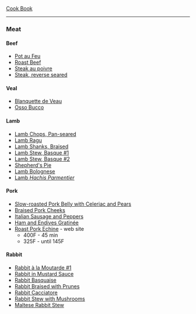 [Cook Book](https://github.com/vmsmith/CookBook/blob/master/README.md)  

----  

### Meat  

#### Beef  
* [Pot au Feu](https://github.com/vmsmith/CookBook/blob/master/stews_pot_au_feu.md)  
* [Roast Beef](https://github.com/vmsmith/CookBook/blob/master/meat_roast_beef.md)  
* [Steak au poivre](https://github.com/vmsmith/CookBook/blob/master/meat_steak_au_poivre.md)  
* [Steak, reverse seared](https://github.com/vmsmith/CookBook/blob/master/meat_steak_reverse_seared.md)

#### Veal   
* [Blanquette de Veau]()  
* [Osso Bucco](https://github.com/vmsmith/CookBook/blob/master/meat_osso_bucco.md)      

#### Lamb  
* [Lamb Chops, Pan-seared](https://github.com/vmsmith/CookBook/blob/master/lamb_chops_pan-seared.md)  
* [Lamb Ragu](https://github.com/vmsmith/CookBook/blob/master/lamb_ragu.md)   
* [Lamb Shanks, Braised](https://github.com/vmsmith/CookBook/blob/master/lamb_shanks_braised_1.md)
* [Lamb Stew, Basque #1](https://github.com/vmsmith/CookBook/blob/master/lamb_stew_basque_1.md)  
* [Lamb Stew, Basque #2](https://github.com/vmsmith/CookBook/blob/master/lamb_stew_basque_2.md) 
* [Shepherd's Pie](https://github.com/vmsmith/CookBook/blob/master/lamb_shepherds_pie.md)  
* [Lamb Bolognese](https://github.com/vmsmith/CookBook/blob/master/lamb_bolognese.md)   
* [Lamb *Hachis Parmentier*](https://github.com/vmsmith/CookBook/blob/master/lamb_hachis_parmentier.md)   

#### Pork  

* [Slow-roasted Pork Belly with Celeriac and Pears](https://github.com/vmsmith/CookBook/blob/master/pork_belly_slow-roasted.md)  
* [Braised Pork Cheeks](https://github.com/vmsmith/CookBook/blob/master/pork_cheeks_braised.md)
* [Italian Sausage and Peppers](https://github.com/vmsmith/CookBook/blob/master/pork_sausage_italian_peppers.md)  
* [Ham and Endives Gratinée](https://github.com/vmsmith/CookBook/blob/master/pork_ham_endives_gratinee.md)    
* [Roast Pork Echine](https://cookinginsens.wordpress.com/2019/12/10/herb-crusted-echine-de-porc-with-romanesco/) - web site   
  * 400F - 45 min  
  * 325F - until 145F    

#### Rabbit  

* [Rabbit à la Moutarde #1](https://github.com/vmsmith/CookBook/blob/master/rabbit_a_la_moutarde.md)  
* [Rabbit in Mustard Sauce](https://github.com/vmsmith/CookBook/blob/master/rabbit_a_la_moutarde2.md)  
* [Rabbit Basquaise](https://github.com/vmsmith/CookBook/blob/master/rabbit_basque.md)  
* [Rabbit Braised with Prunes](https://github.com/vmsmith/CookBook/blob/master/rabbit_braised_prunes.md)  
* [Rabbit Cacciatore](https://github.com/vmsmith/CookBook/blob/master/rabbit_cacciatore.md)  
* [Rabbit Stew with Mushrooms](https://github.com/vmsmith/CookBook/blob/master/rabbit_stew_mushrooms.md)  
* [Maltese Rabbit Stew](https://github.com/vmsmith/CookBook/blob/master/rabbit_stew_maltese.md)  

